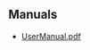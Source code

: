 ## Manuals

- [UserManual.pdf](https://docs.nickolasburr.com/magento/extensions/1.x/magegcs/latest/manuals/UserManual.pdf)
